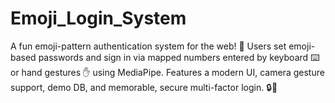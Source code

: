 # Emoji_Login_System
A fun emoji-pattern authentication system for the web! 🌈 Users set emoji-based passwords and sign in via mapped numbers entered by keyboard ⌨️ or hand gestures ✋ using MediaPipe. Features a modern UI, camera gesture support, demo DB, and memorable, secure multi-factor login. 🔒🤖
